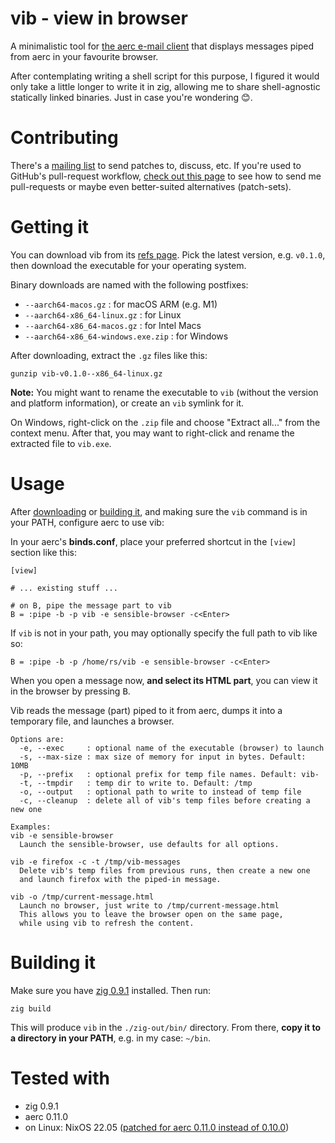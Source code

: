 # vib - view in browser

A minimalistic tool for [the aerc e-mail client](https://aerc-mail.org) that
displays messages piped from aerc in your favourite browser.

After contemplating writing a shell script for this purpose, I figured it would
only take a little longer to write it in zig, allowing me to share
shell-agnostic statically linked binaries. Just in case you're wondering 😊.

# Contributing

There's a [mailing list](https://lists.sr.ht/~renerocksai/vib) to send
patches to, discuss, etc. If you're used to GitHub's pull-request workflow,
[check out this page](https://man.sr.ht/~renerocksai/migrate-to-sourcehut/PR.md)
to see how to send me pull-requests or maybe even better-suited alternatives
(patch-sets).

# Getting it

You can download vib from its [refs
page](https://git.sr.ht/~renerocksai/vib/refs). Pick the latest version,
e.g. `v0.1.0`, then download the executable for your operating system.

Binary downloads are named with the following postfixes:

- `--aarch64-macos.gz` : for macOS ARM (e.g. M1)
- `--aarch64-x86_64-linux.gz` : for Linux
- `--aarch64-x86_64-macos.gz` : for Intel Macs
- `--aarch64-x86_64-windows.exe.zip` : for Windows

After downloading, extract the `.gz` files like this:

```console
gunzip vib-v0.1.0--x86_64-linux.gz
```

**Note:** You might want to rename the executable to `vib` (without the
version and platform information), or create an `vib` symlink for it.

On Windows, right-click on the `.zip` file and choose "Extract all..." from the
context menu. After that, you may want to right-click and rename the extracted
file to `vib.exe`.

# Usage

After [downloading](#getting-it) or [building it](#building-it), and making sure
the `vib` command is in your PATH, configure aerc to use vib:

In your aerc's **binds.conf**, place your preferred shortcut in the `[view]`
section like this:

```console
[view]

# ... existing stuff ...

# on B, pipe the message part to vib
B = :pipe -b -p vib -e sensible-browser -c<Enter>
```

If `vib` is not in your path, you may optionally specify the full path to
vib like so:

```console
B = :pipe -b -p /home/rs/vib -e sensible-browser -c<Enter>
```

When you open a message now, **and select its HTML part**, you can view it in
the browser by pressing <kbd>B</kbd>.

Vib reads the message (part) piped to it from aerc, dumps it into a temporary
file, and launches a browser.

```
Options are:
  -e, --exec     : optional name of the executable (browser) to launch
  -s, --max-size : max size of memory for input in bytes. Default: 10MB
  -p, --prefix   : optional prefix for temp file names. Default: vib-
  -t, --tmpdir   : temp dir to write to. Default: /tmp
  -o, --output   : optional path to write to instead of temp file
  -c, --cleanup  : delete all of vib's temp files before creating a new one

Examples:
vib -e sensible-browser
  Launch the sensible-browser, use defaults for all options.

vib -e firefox -c -t /tmp/vib-messages
  Delete vib's temp files from previous runs, then create a new one
  and launch firefox with the piped-in message.

vib -o /tmp/current-message.html
  Launch no browser, just write to /tmp/current-message.html
  This allows you to leave the browser open on the same page,
  while using vib to refresh the content.
```

# Building it

Make sure you have [zig 0.9.1](https://ziglang.org/download/) installed. Then
run:

```console
zig build
```

This will produce `vib` in the `./zig-out/bin/` directory. From there,
**copy it to a directory in your PATH**, e.g. in my case: `~/bin`.

# Tested with

- zig 0.9.1
- aerc 0.11.0
- on Linux: NixOS 22.05 ([patched for aerc 0.11.0 instead of
  0.10.0](https://sr.ht/~renerocksai/nixpkgs/))
